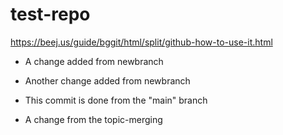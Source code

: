 # test-repo

https://beej.us/guide/bggit/html/split/github-how-to-use-it.html

- A change added from newbranch
- Another change added from newbranch

- This commit is done from the "main" branch
- A change from the topic-merging
